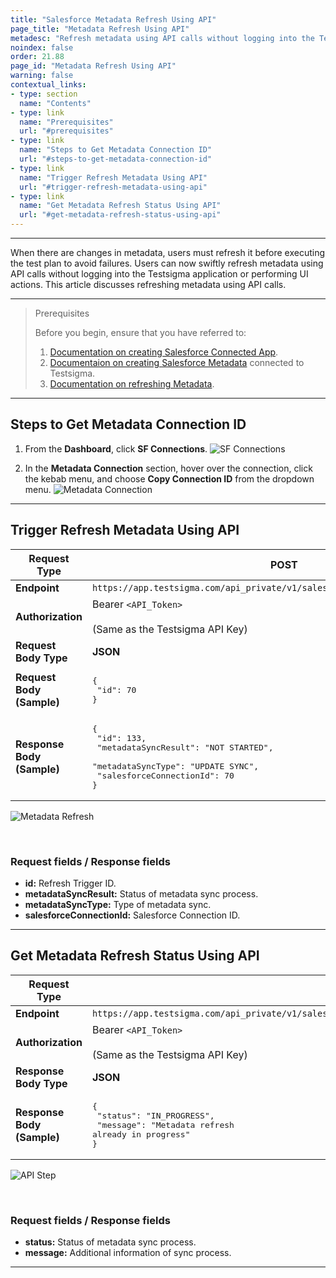 ```yaml
---
title: "Salesforce Metadata Refresh Using API"
page_title: "Metadata Refresh Using API"
metadesc: "Refresh metadata using API calls without logging into the Testsigma application or performing UI actions | Learn how to refresh metadata and check the status of refresh using API calls"
noindex: false
order: 21.88
page_id: "Metadata Refresh Using API"
warning: false
contextual_links:
- type: section
  name: "Contents"
- type: link
  name: "Prerequisites"
  url: "#prerequisites"
- type: link
  name: "Steps to Get Metadata Connection ID"
  url: "#steps-to-get-metadata-connection-id"
- type: link
  name: "Trigger Refresh Metadata Using API"
  url: "#trigger-refresh-metadata-using-api"
- type: link
  name: "Get Metadata Refresh Status Using API"
  url: "#get-metadata-refresh-status-using-api"
---
```


---

When there are changes in metadata, users must refresh it before executing the test plan to avoid failures. Users can now swiftly refresh metadata using API calls without logging into the Testsigma application or performing UI actions. This article discusses refreshing metadata using API calls.

---

> <p id="prerequisites">Prerequisites</p>
> 
> Before you begin, ensure that you have referred to:
> 1. [Documentation on creating Salesforce Connected App](https://testsigma.com/docs/salesforce-testing/connected-app/).
> 2. [Documentaion on creating Salesforce Metadata](https://testsigma.com/docs/salesforce-testing/metadata-connections/) connected to Testsigma.
> 3. [Documentation on refreshing Metadata](https://testsigma.com/docs/salesforce-testing/metadata-connections/#steps-to-refresh-metadata-connection).

---

## **Steps to Get Metadata Connection ID**

1. From the **Dashboard**, click **SF Connections**.
![SF Connections](https://s3.amazonaws.com/static-docs.testsigma.com/new_images/projects/applications/SF_Connections_MD_API.png)

2. In the **Metadata Connection** section, hover over the connection, click the kebab menu, and choose **Copy Connection ID** from the dropdown menu.
![Metadata Connection](https://s3.amazonaws.com/static-docs.testsigma.com/new_images/projects/applications/Connection_ID.png)

---

## **Trigger Refresh Metadata Using API**

| **Request Type**         | **POST**                                                                                              |
|---------------------------|------------------------------------------------------------------------------------------------------|
| **Endpoint**              | `https://app.testsigma.com/api_private/v1/salesforce_metadata_sync/sync_data`                       |
| **Authorization**         | Bearer `<API_Token>` <br> <br> (Same as the Testsigma API Key)                                                |
| **Request Body Type**     | **JSON**                                                                                                |
| **Request Body (Sample)** | <pre>{<br>    "id": 70 <br>} </pre>                                                         |
| **Response Body (Sample)** | <pre>{<br>    "id": 133,<br>    "metadataSyncResult": "NOT STARTED",<br>    "metadataSyncType": "UPDATE SYNC",<br>    "salesforceConnectionId": 70<br>} </pre> |

![Metadata Refresh](https://s3.amazonaws.com/static-docs.testsigma.com/new_images/projects/applications/Metadata_Refresh_Using_API.png)

<br>

### **Request fields / Response fields**<br>

- **id:** Refresh Trigger ID.<br>
- **metadataSyncResult:** Status of metadata sync process.<br>
- **metadataSyncType:** Type of metadata sync.<br>
- **salesforceConnectionId:** Salesforce Connection ID.<br>

---

## **Get Metadata Refresh Status Using API**

| **Request Type**        | **GET**                                                                                          |
|--------------------------|--------------------------------------------------------------------------------------------------|
| **Endpoint**             | `https://app.testsigma.com/api_private/v1/salesforce_metadata_sync/<Trigger_ID>/fetchMetaDataSyncResultStatus` |
| **Authorization**        | Bearer `<API_Token>` <br> <br> (Same as the Testsigma API Key)                                                                                |
| **Response Body Type**   | **JSON**                                                                                            |
| **Response Body (Sample)** | <pre>{<br>    "status": "IN_PROGRESS",<br>    "message": "Metadata refresh already in progress"<br>} </pre> |

![API Step](https://s3.amazonaws.com/static-docs.testsigma.com/new_images/projects/applications/Metadata_Refresh_Status.png)

<br>

### **Request fields / Response fields**<br>

- **status:** Status of metadata sync process.<br>
- **message:** Additional information of sync process.<br>


---